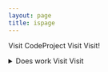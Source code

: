 ```yaml
---
layout: page
title: ispage
---
```







<body onload = "justChange('Visit')">  

<p>Visit CodeProject Visit Visit!</p>

<details><summary>Does work Visit Visit</summary>
works Visit visit
<p>Visit CodeProject!</p>
</details> 
</body>

<!-- <script>
document.body.innerHTML = document.body.innerHTML.replaceAll('Visit', 'Move');
</script>  -->


<!-- <button onclick="changeSubStringColor('Visit')">Try it</button> -->

<!-- idea input field transform text color-->